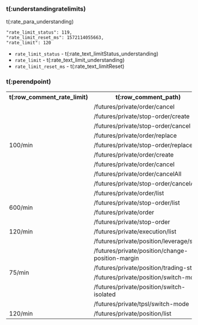 ### t(:understandingratelimits)
t(:rate_para_understanding)

```
"rate_limit_status": 119,
"rate_limit_reset_ms": 1572114055663,
"rate_limit": 120
```

* `rate_limit_status` - t(:rate_text_limitStatus_understanding)
* `rate_limit` - t(:rate_text_limit_understanding)
* `rate_limit_reset_ms` - t(:rate_text_limitReset)


### t(:perendpoint)
<table class="custom_table">
  <tr>
    <th>t(:row_comment_rate_limit)</th>
    <th>t(:row_comment_path)</th>
    <th>t(:row_comment_consume)</th>
  </tr>
  <tr>
    <td rowspan="10">100/min</td>  
  </tr>
  <tr><td>/futures/private/order/cancel       </td><td>1 / request</td></tr>
  <tr><td>/futures/private/stop-order/create  </td><td>1 / request</td></tr>
  <tr><td>/futures/private/stop-order/cancel  </td><td>1 / request</td></tr>
  <tr><td>/futures/private/order/replace      </td><td>1 / request</td></tr>
  <tr><td>/futures/private/stop-order/replace </td><td>1 / request</td></tr>
  <tr><td>/futures/private/order/create     </td><td>1 / request</td></tr>
  <tr><td>/futures/private/order/cancel     </td><td>1 / request</td></tr>
  <tr><td>/futures/private/order/cancelAll  </td><td>10 / request</td></tr>
  <tr><td>/futures/private/stop-order/cancelAll </td><td>10 / request</td></tr>
  <tr>
    <td rowspan="4">600/min</td>
    <td>/futures/private/order/list </td>
    <td>1 / request</td>
  </tr>
  <tr><td>/futures/private/stop-order/list </td><td>1 / request</td></tr>
  <tr><td>/futures/private/order </td><td>1 / request</td></tr>
  <tr><td>/futures/private/stop-order </td><td>1 / request</td></tr>
  <tr>
    <td>120/min</td>
    <td>/futures/private/execution/list</td>
    <td>1 / request</td>
  </tr>
  <tr>
    <td rowspan="6">75/min</td>
    <td>/futures/private/position/leverage/save </td>
    <td>1 / request</td>
  </tr>
  <tr><td>/futures/private/position/change-position-margin</td><td>1 / request</td></tr>
  <tr><td>/futures/private/position/trading-stop</td><td>1 / request</td></tr>
  <tr><td>/futures/private/position/switch-mode</td><td>1 / request</td></tr>
  <tr><td>/futures/private/position/switch-isolated</td><td>1 / request</td></tr>
  <tr><td>/futures/private/tpsl/switch-mode</td><td>1 / request</td></tr>
  <tr>
    <td rowspan="3">120/min</td>
  </tr>
  <tr><td>/futures/private/position/list</td><td>1 / request</td></tr>
</table>
